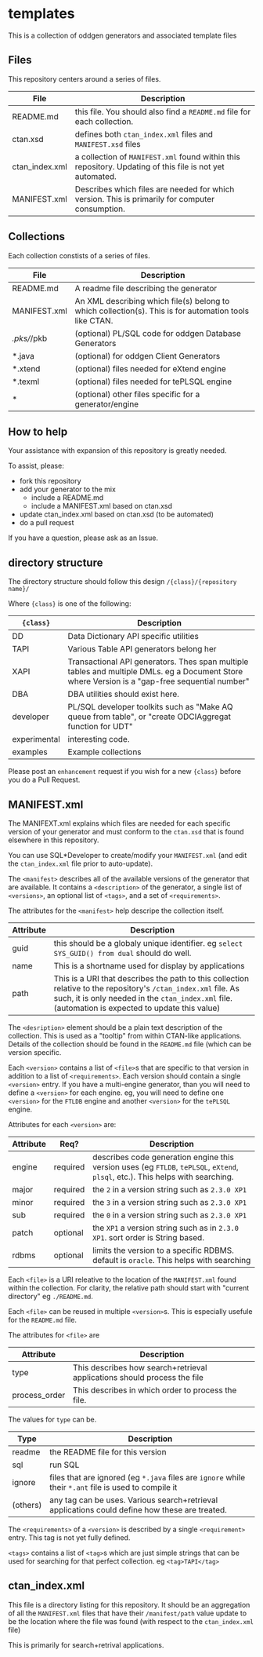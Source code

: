 # templates
This is a collection of oddgen generators and associated template files

## Files
This repository centers around a series of files.

| File | Description |
| --- | --- |
|README.md|this file.  You should also find a `README.md` file for each collection.
|ctan.xsd|defines both `ctan_index.xml` files and `MANIFEST.xsd` files
|ctan_index.xml|a collection of `MANIFEST.xml` found within this repository.  Updating of this file is not yet automated.
|MANIFEST.xml|Describes which files are needed for which version.  This is primarily for computer consumption.

## Collections
Each collection constists of a series of files.

| File | Description |
| --- | --- |
|README.md| A readme file describing the generator
|MANIFEST.xml| An XML describing which file(s) belong to which collection(s).  This is for automation tools like CTAN.
| *.pks/*/pkb | (optional) PL/SQL code for oddgen Database Generators
| *.java | (optional) for oddgen Client Generators
| *.xtend | (optional) files needed for eXtend engine
| *.texml | (optional) files needed for tePLSQL engine
| * | (optional) other files specific for a generator/engine

## How to help
Your assistance with expansion of this repository is greatly needed.

To assist, please:
- fork this repository
- add your generator to the mix
  - include a README.md
  - include a MANIFEST.xml based on ctan.xsd
- update ctan_index.xml based on ctan.xsd (to be automated)
- do a pull request

If you have a question, please ask as an Issue.

## directory structure
The directory structure should follow this design
`/{class}/{repository name}/`

Where `{class}` is one of the following:

| `{class}` | Description |
| --- | --- |
|DD|Data Dictionary API specific utilities
|TAPI|Various Table API generators belong her
|XAPI|Transactional API generators.  Thes span multiple tables and multiple DMLs. eg a Document Store where Version is a "gap-free sequential number"
|DBA|DBA utilities should exist here.
|developer|PL/SQL developer toolkits such as "Make AQ queue from table", or "create ODCIAggregat function for UDT"
|experimental|interesting code.
|examples|Example collections

Please post an `enhancement` request if you wish for a new `{class}`  before you do a Pull Request.

## MANIFEST.xml
The MANIFEXT.xml explains which files are needed for each specific version of your generator and must conform to the `ctan.xsd` that is found elsewhere in this repository.

You can use SQL*Developer to create/modify your `MANIFEST.xml` (and edit the `ctan_index.xml` file prior to auto-update).

The `<manifest>` describes all of the available versions of the generator that are available. It contains a `<description>` of the generator, a single list of `<versions>`, an optional list of `<tags>`, and a set of `<requirements>`.

The attributes for the `<manifest>` help descripe the collection itself.

| Attribute | Description |
| --- | --- |
|guid|this should be a globaly unique identifier.  eg `select SYS_GUID() from dual` should do well.
|name|This is a shortname used for display by applications
|path|This is a URI that describes the path to this collection relative to the repository's `/ctan_index.xml` file.  As such, it is only needed in the `ctan_index.xml` file.  (automation is expected to update this value)

The `<desription>` element should be a plain text description of the collection.  This is used as a "tooltip" from within CTAN-like applications.  Details of the collection should be found in the `README.md` file (which can be version specific.

Each `<version>` contains a list of `<file>`s that are specific to that version in addition to a list of `<requirements>`.  Each version should contain a single `<version>` entry.  If you have a multi-engine generator, than you will need to define a `<version>` for each engine.
eg, you will need to define one `<version>` for the `FTLDB` engine and another `<version>` for the `tePLSQL` engine.

Attributes for each `<version>` are:

| Attribute | Req? | Description |
| --- | --- | --- |
| engine | required |describes code generation engine this version uses (eg `FTLDB`, `tePLSQL`, `eXtend`, `plsql`, etc.).  This helps with searching. |
| major | required | the `2` in a version string such as `2.3.0 XP1` |
| minor | required | the `3` in a version string such as `2.3.0 XP1` |
| sub | required | the `0` in a version string such as `2.3.0 XP1` |
| patch | optional | the `XP1` a version string such as in `2.3.0 XP1`.  sort order is String based. |
| rdbms | optional | limits the version to a specific RDBMS. default is `oracle`.  This helps with searching |

Each `<file>` is a URI releative to the location of the `MANIFEST.xml` found within the collection.  For clarity, the relative path should start with "current directory" eg `./README.md`.

Each `<file>` can be reused in multiple `<version>`s.  This is especially usefule for the `README.md` file.

The attributes for `<file>` are

| Attribute | Description |
| --- | --- |
|type|This describes how search+retrieval applications should process the file |
|process_order|This describes in which order to process the file. |

The values for `type` can be.

| Type | Description |
| --- | --- |
|readme| the README file for this version |
|sql|run SQL |
|ignore|files that are ignored (eg `*.java` files are `ignore` while their `*.ant` file is used to compile it |
|(others)|any tag can be uses.  Various search+retrieval applications could define how these are treated. |

The `<requirements>` of a `<version>` is described by a single `<requirement>` entry.  This tag is not yet fully defined.

`<tags>` contains a list of `<tag>`s which are just simple strings that can be used for searching for that perfect collection.
eg `<tag>TAPI</tag>`

## ctan_index.xml
This file is a directory listing for this repository.
It should be an aggregation of all the `MANIFEST.xml` files that have their `/manifest/path` value update to be the location where the file was found (with respect to the `ctan_index.xml` file)

This is primarily for search+retrival applications.


